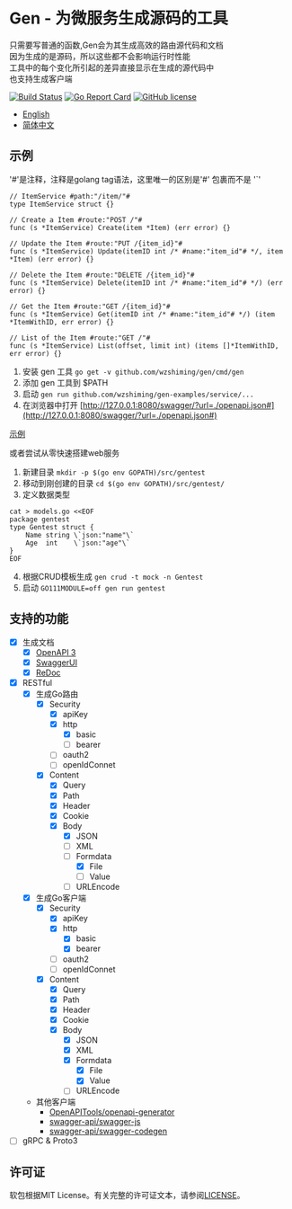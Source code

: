 # Gen - 为微服务生成源码的工具

只需要写普通的函数,Gen会为其生成高效的路由源代码和文档  
因为生成的是源码，所以这些都不会影响运行时性能  
工具中的每个变化所引起的差异直接显示在生成的源代码中  
也支持生成客户端  

[![Build Status](https://travis-ci.org/wzshiming/gen.svg?branch=master)](https://travis-ci.org/wzshiming/gen)
[![Go Report Card](https://goreportcard.com/badge/github.com/wzshiming/gen)](https://goreportcard.com/report/github.com/wzshiming/gen)
[![GitHub license](https://img.shields.io/github/license/wzshiming/gen.svg)](https://github.com/wzshiming/gen/blob/master/LICENSE)

- [English](https://github.com/wzshiming/gen/blob/master/README.md)
- [简体中文](https://github.com/wzshiming/gen/blob/master/README_cn.md)

## 示例

'#'是注释，注释是golang tag语法，这里唯一的区别是'#' 包裹而不是 '`'

``` golang
// ItemService #path:"/item/"#
type ItemService struct {}

// Create a Item #route:"POST /"#
func (s *ItemService) Create(item *Item) (err error) {}

// Update the Item #route:"PUT /{item_id}"#
func (s *ItemService) Update(itemID int /* #name:"item_id"# */, item *Item) (err error) {}

// Delete the Item #route:"DELETE /{item_id}"#
func (s *ItemService) Delete(itemID int /* #name:"item_id"# */) (err error) {}

// Get the Item #route:"GET /{item_id}"#
func (s *ItemService) Get(itemID int /* #name:"item_id"# */) (item *ItemWithID, err error) {}

// List of the Item #route:"GET /"#
func (s *ItemService) List(offset, limit int) (items []*ItemWithID, err error) {}
```

1. 安装 gen 工具 `go get -v github.com/wzshiming/gen/cmd/gen`
2. 添加 gen 工具到 $PATH
3. 启动 `gen run github.com/wzshiming/gen-examples/service/...`
4. 在浏览器中打开 [http://127.0.0.1:8080/swagger/?url=./openapi.json#](http://127.0.0.1:8080/swagger/?url=./openapi.json#)

[示例](https://github.com/wzshiming/gen-examples/)  

或者尝试从零快速搭建web服务

1. 新建目录 `mkdir -p $(go env GOPATH)/src/gentest`
2. 移动到刚创建的目录 `cd $(go env GOPATH)/src/gentest/`
3. 定义数据类型
``` shell
cat > models.go <<EOF
package gentest
type Gentest struct {
    Name string \`json:"name"\`
    Age  int    \`json:"age"\`
}
EOF
```
4. 根据CRUD模板生成
`gen crud -t mock -n Gentest`
5. 启动
`GO111MODULE=off gen run gentest`

## 支持的功能

- [X] 生成文档
  - [X] [OpenAPI 3](https://github.com/OAI/OpenAPI-Style-Guide)
  - [X] [SwaggerUI](https://github.com/swagger-api/swagger-ui)
  - [X] [ReDoc](https://github.com/Rebilly/ReDoc)
- [X] RESTful
  - [X] 生成Go路由
    - [X] Security
      - [X] apiKey
      - [X] http
        - [X] basic
        - [ ] bearer
      - [ ] oauth2
      - [ ] openIdConnet
    - [X] Content
      - [X] Query
      - [X] Path
      - [X] Header
      - [X] Cookie
      - [X] Body
        - [X] JSON
        - [ ] XML
        - [ ] Formdata
          - [X] File
          - [ ] Value
        - [ ] URLEncode
  - [X] 生成Go客户端
    - [X] Security
      - [X] apiKey
      - [X] http
        - [X] basic
        - [X] bearer
      - [ ] oauth2
      - [ ] openIdConnet
    - [X] Content
      - [X] Query
      - [X] Path
      - [X] Header
      - [X] Cookie
      - [X] Body
        - [X] JSON
        - [X] XML
        - [X] Formdata
          - [X] File
          - [X] Value
        - [ ] URLEncode
  - 其他客户端
    - [OpenAPITools/openapi-generator](https://github.com/OpenAPITools/openapi-generator)
    - [swagger-api/swagger-js](https://github.com/swagger-api/swagger-js)
    - [swagger-api/swagger-codegen](https://github.com/swagger-api/swagger-codegen/tree/3.0.0)
- [ ] gRPC & Proto3

## 许可证

软包根据MIT License。有关完整的许可证文本，请参阅[LICENSE](https://github.com/wzshiming/gen/blob/master/LICENSE)。
